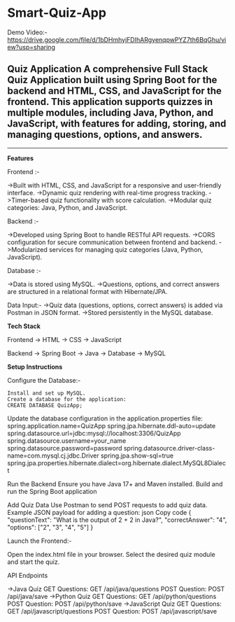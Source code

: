 # Smart-Quiz-App

Demo Video:-
https://drive.google.com/file/d/1bDHmhyjFDIhARgyenqpwPYZ7th6BqGhu/view?usp=sharing

Quiz Application
A comprehensive Full Stack Quiz Application built using Spring Boot for the backend and HTML, CSS, and JavaScript for the frontend. This application supports quizzes in multiple modules, including Java, Python, and JavaScript, with features for adding, storing, and managing questions, options, and answers.
-------------------------------------
-------------------------------------

**Features**

Frontend :-

->Built with HTML, CSS, and JavaScript for a responsive and user-friendly interface.
->Dynamic quiz rendering with real-time progress tracking.
->Timer-based quiz functionality with score calculation.
->Modular quiz categories: Java, Python, and JavaScript.

Backend :-

->Developed using Spring Boot to handle RESTful API requests.
->CORS configuration for secure communication between frontend and backend.
->Modularized services for managing quiz categories (Java, Python, JavaScript).

Database :-

->Data is stored using MySQL.
->Questions, options, and correct answers are structured in a relational format with Hibernate/JPA.

Data Input:-
->Quiz data (questions, options, correct answers) is added via Postman in JSON format.
->Stored persistently in the MySQL database.

**Tech Stack**

Frontend
   -> HTML
   -> CSS
   -> JavaScript

Backend
    -> Spring Boot
    -> Java
    -> Database
    -> MySQL

**Setup Instructions**

Configure the Database:-

    Install and set up MySQL.
    Create a database for the application:
    CREATE DATABASE QuizApp;

Update the database configuration in the application.properties file:
    spring.application.name=QuizApp
    spring.jpa.hibernate.ddl-auto=update
    spring.datasource.url=jdbc:mysql://localhost:3306/QuizApp
    spring.datasource.username=your_name
    spring.datasource.password=password
    spring.datasource.driver-class-name=com.mysql.cj.jdbc.Driver
    spring.jpa.show-sql=true
    spring.jpa.properties.hibernate.dialect=org.hibernate.dialect.MySQL8Dialect


Run the Backend
  Ensure you have Java 17+ and Maven installed.
  Build and run the Spring Boot application

Add Quiz Data
  Use Postman to send POST requests to add quiz data.
  Example JSON payload for adding a question:
    json
    Copy code
      {
        "questionText": "What is the output of 2 + 2 in Java?",
        "correctAnswer": "4",
        "options": ["2", "3", "4", "5"]
      }


Launch the Frontend:-

  Open the index.html file in your browser.
  Select the desired quiz module and start the quiz.


API Endpoints

  ->Java Quiz
      GET Questions: GET /api/java/questions
      POST Question: POST /api/java/save
  ->Python Quiz
      GET Questions: GET /api/python/questions
      POST Question: POST /api/python/save
  ->JavaScript Quiz
      GET Questions: GET /api/javascript/questions
      POST Question: POST /api/javascript/save
